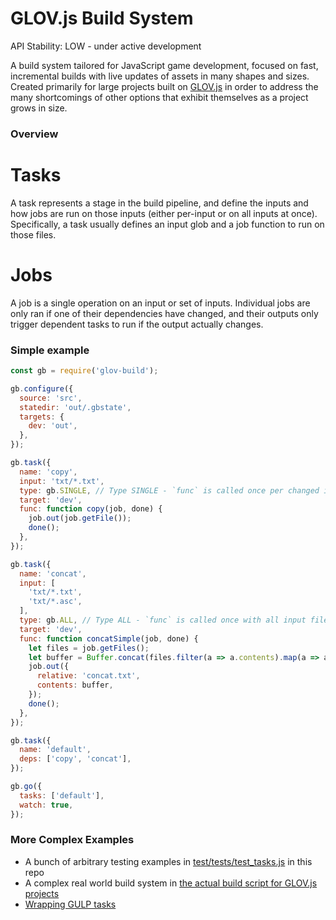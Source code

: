 GLOV.js Build System
====================

API Stability: LOW - under active development

A build system tailored for JavaScript game development, focused on fast, incremental builds with live updates of assets in many shapes and sizes.  Created primarily for large projects built on [GLOV.js](https://github.com/Jimbly/glovjs) in order to address the many shortcomings of other options that exhibit themselves as a project grows in size.

### Overview

# Tasks
A task represents a stage in the build pipeline, and define the inputs and how jobs are run on those inputs (either per-input or on all inputs at once).  Specifically, a task usually defines an input glob and a job function to run on those files.

# Jobs
A job is a single operation on an input or set of inputs. Individual jobs are only ran if one of their dependencies have changed, and their outputs only trigger dependent tasks to run if the output actually changes.

### Simple example
```javascript
const gb = require('glov-build');

gb.configure({
  source: 'src',
  statedir: 'out/.gbstate',
  targets: {
    dev: 'out',
  },
});

gb.task({
  name: 'copy',
  input: 'txt/*.txt',
  type: gb.SINGLE, // Type SINGLE - `func` is called once per changed input file
  target: 'dev',
  func: function copy(job, done) {
    job.out(job.getFile());
    done();
  },
});

gb.task({
  name: 'concat',
  input: [
    'txt/*.txt',
    'txt/*.asc',
  ],
  type: gb.ALL, // Type ALL - `func` is called once with all input files
  target: 'dev',
  func: function concatSimple(job, done) {
    let files = job.getFiles();
    let buffer = Buffer.concat(files.filter(a => a.contents).map(a => a.contents));
    job.out({
      relative: 'concat.txt',
      contents: buffer,
    });
    done();
  },
});

gb.task({
  name: 'default',
  deps: ['copy', 'concat'],
});

gb.go({
  tasks: ['default'],
  watch: true,
});

```


### More Complex Examples
* A bunch of arbitrary testing examples in [test/tests/test_tasks.js](https://github.com/Jimbly/glovjs-build/blob/master/test/tests/test_tasks.js) in this repo
* A complex real world build system in [the actual build script for GLOV.js projects](https://github.com/Jimbly/glovjs/tree/master/build)
* [Wrapping GULP tasks](https://github.com/Jimbly/glovjs/blob/master/build/gulpish-tasks.js)
